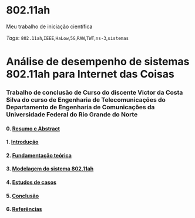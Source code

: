 # 802.11ah
Meu trabalho de iniciação científica 

_Tags_: `802.11ah`,`IEEE`,`HaLow`,`5G`,`RAW`,`TWT`,`ns-3`,`sistemas`

# Análise de desempenho de sistemas 802.11ah para Internet das Coisas
### Trabalho de conclusão de Curso do discente Victor da Costa Silva do curso de Engenharia de Telecomunicações do Departamento de Engenharia de Comunicações da Universidade Federal do Rio Grande do Norte

#### 0. [Resumo e Abstract](https://github.com/victordcsilva/802.11ah/blob/master/Resumo_Abstract.ipynb)
#### 1. [Introdução](https://github.com/victordcsilva/802.11ah/blob/master/introdu%C3%A7%C3%A3o.ipynb)
#### 2. [Fundamentação teórica](https://github.com/victordcsilva/802.11ah/blob/master/teoria.ipynb)
#### 3. [Modelagem do sistema 802.11ah](https://github.com/victordcsilva/802.11ah/blob/master/modelagem.ipynb)
#### 4. [Estudos de casos](https://github.com/victordcsilva/802.11ah/blob/master/cenarios.ipynb)
#### 5. [Conclusão](https://github.com/victordcsilva/802.11ah/blob/master/conclusão.ipynb)
#### 6. [Referências](https://github.com/victordcsilva/802.11ah/blob/master/referencia.ipynb)

